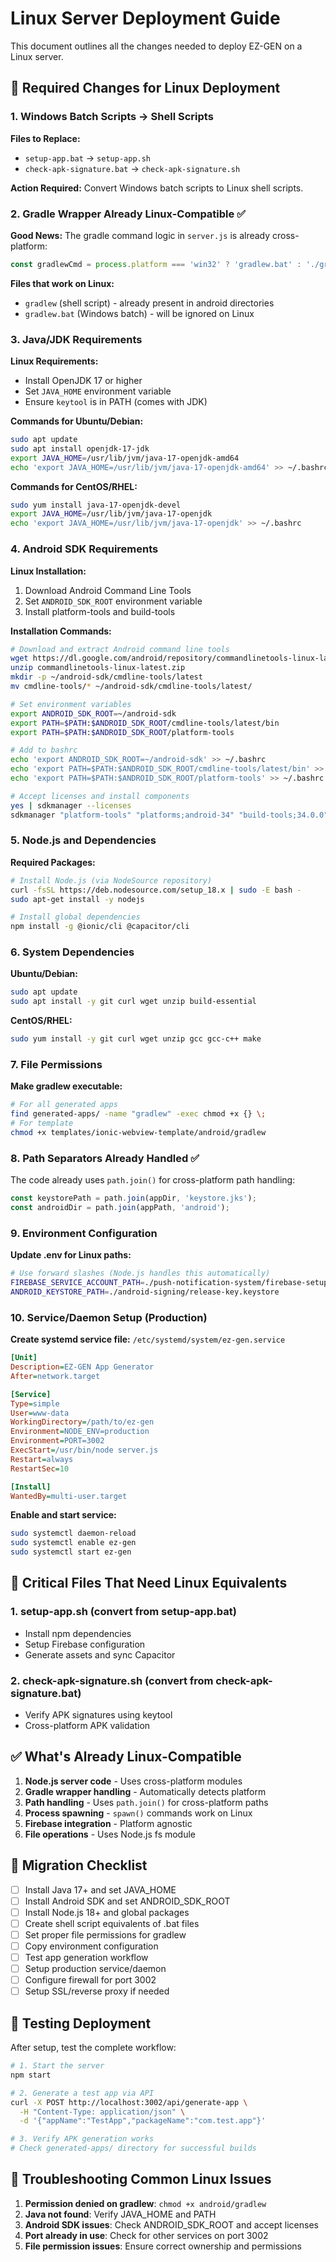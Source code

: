 # Linux Server Deployment Guide

This document outlines all the changes needed to deploy EZ-GEN on a Linux server.

## 🔧 Required Changes for Linux Deployment

### 1. Windows Batch Scripts → Shell Scripts

**Files to Replace:**
- `setup-app.bat` → `setup-app.sh`
- `check-apk-signature.bat` → `check-apk-signature.sh`

**Action Required:** Convert Windows batch scripts to Linux shell scripts.

### 2. Gradle Wrapper Already Linux-Compatible ✅

**Good News:** The gradle command logic in `server.js` is already cross-platform:
```javascript
const gradlewCmd = process.platform === 'win32' ? 'gradlew.bat' : './gradlew';
```

**Files that work on Linux:**
- `gradlew` (shell script) - already present in android directories
- `gradlew.bat` (Windows batch) - will be ignored on Linux

### 3. Java/JDK Requirements

**Linux Requirements:**
- Install OpenJDK 17 or higher
- Set `JAVA_HOME` environment variable
- Ensure `keytool` is in PATH (comes with JDK)

**Commands for Ubuntu/Debian:**
```bash
sudo apt update
sudo apt install openjdk-17-jdk
export JAVA_HOME=/usr/lib/jvm/java-17-openjdk-amd64
echo 'export JAVA_HOME=/usr/lib/jvm/java-17-openjdk-amd64' >> ~/.bashrc
```

**Commands for CentOS/RHEL:**
```bash
sudo yum install java-17-openjdk-devel
export JAVA_HOME=/usr/lib/jvm/java-17-openjdk
echo 'export JAVA_HOME=/usr/lib/jvm/java-17-openjdk' >> ~/.bashrc
```

### 4. Android SDK Requirements

**Linux Installation:**
1. Download Android Command Line Tools
2. Set `ANDROID_SDK_ROOT` environment variable
3. Install platform-tools and build-tools

**Installation Commands:**
```bash
# Download and extract Android command line tools
wget https://dl.google.com/android/repository/commandlinetools-linux-latest.zip
unzip commandlinetools-linux-latest.zip
mkdir -p ~/android-sdk/cmdline-tools/latest
mv cmdline-tools/* ~/android-sdk/cmdline-tools/latest/

# Set environment variables
export ANDROID_SDK_ROOT=~/android-sdk
export PATH=$PATH:$ANDROID_SDK_ROOT/cmdline-tools/latest/bin
export PATH=$PATH:$ANDROID_SDK_ROOT/platform-tools

# Add to bashrc
echo 'export ANDROID_SDK_ROOT=~/android-sdk' >> ~/.bashrc
echo 'export PATH=$PATH:$ANDROID_SDK_ROOT/cmdline-tools/latest/bin' >> ~/.bashrc
echo 'export PATH=$PATH:$ANDROID_SDK_ROOT/platform-tools' >> ~/.bashrc

# Accept licenses and install components
yes | sdkmanager --licenses
sdkmanager "platform-tools" "platforms;android-34" "build-tools;34.0.0"
```

### 5. Node.js and Dependencies

**Required Packages:**
```bash
# Install Node.js (via NodeSource repository)
curl -fsSL https://deb.nodesource.com/setup_18.x | sudo -E bash -
sudo apt-get install -y nodejs

# Install global dependencies
npm install -g @ionic/cli @capacitor/cli
```

### 6. System Dependencies

**Ubuntu/Debian:**
```bash
sudo apt update
sudo apt install -y git curl wget unzip build-essential
```

**CentOS/RHEL:**
```bash
sudo yum install -y git curl wget unzip gcc gcc-c++ make
```

### 7. File Permissions

**Make gradlew executable:**
```bash
# For all generated apps
find generated-apps/ -name "gradlew" -exec chmod +x {} \;
# For template
chmod +x templates/ionic-webview-template/android/gradlew
```

### 8. Path Separators Already Handled ✅

The code already uses `path.join()` for cross-platform path handling:
```javascript
const keystorePath = path.join(appDir, 'keystore.jks');
const androidDir = path.join(appPath, 'android');
```

### 9. Environment Configuration

**Update .env for Linux paths:**
```bash
# Use forward slashes (Node.js handles this automatically)
FIREBASE_SERVICE_ACCOUNT_PATH=./push-notification-system/firebase-setup/service-account-key.json
ANDROID_KEYSTORE_PATH=./android-signing/release-key.keystore
```

### 10. Service/Daemon Setup (Production)

**Create systemd service file:** `/etc/systemd/system/ez-gen.service`
```ini
[Unit]
Description=EZ-GEN App Generator
After=network.target

[Service]
Type=simple
User=www-data
WorkingDirectory=/path/to/ez-gen
Environment=NODE_ENV=production
Environment=PORT=3002
ExecStart=/usr/bin/node server.js
Restart=always
RestartSec=10

[Install]
WantedBy=multi-user.target
```

**Enable and start service:**
```bash
sudo systemctl daemon-reload
sudo systemctl enable ez-gen
sudo systemctl start ez-gen
```

## 🚨 Critical Files That Need Linux Equivalents

### 1. setup-app.sh (convert from setup-app.bat)
- Install npm dependencies
- Setup Firebase configuration
- Generate assets and sync Capacitor

### 2. check-apk-signature.sh (convert from check-apk-signature.bat)
- Verify APK signatures using keytool
- Cross-platform APK validation

## ✅ What's Already Linux-Compatible

1. **Node.js server code** - Uses cross-platform modules
2. **Gradle wrapper handling** - Automatically detects platform
3. **Path handling** - Uses `path.join()` for cross-platform paths
4. **Process spawning** - `spawn()` commands work on Linux
5. **Firebase integration** - Platform agnostic
6. **File operations** - Uses Node.js fs module

## 🔄 Migration Checklist

- [ ] Install Java 17+ and set JAVA_HOME
- [ ] Install Android SDK and set ANDROID_SDK_ROOT
- [ ] Install Node.js 18+ and global packages
- [ ] Create shell script equivalents of .bat files
- [ ] Set proper file permissions for gradlew
- [ ] Copy environment configuration
- [ ] Test app generation workflow
- [ ] Setup production service/daemon
- [ ] Configure firewall for port 3002
- [ ] Setup SSL/reverse proxy if needed

## 📝 Testing Deployment

After setup, test the complete workflow:
```bash
# 1. Start the server
npm start

# 2. Generate a test app via API
curl -X POST http://localhost:3002/api/generate-app \
  -H "Content-Type: application/json" \
  -d '{"appName":"TestApp","packageName":"com.test.app"}'

# 3. Verify APK generation works
# Check generated-apps/ directory for successful builds
```

## 🔧 Troubleshooting Common Linux Issues

1. **Permission denied on gradlew**: `chmod +x android/gradlew`
2. **Java not found**: Verify JAVA_HOME and PATH
3. **Android SDK issues**: Check ANDROID_SDK_ROOT and accept licenses
4. **Port already in use**: Check for other services on port 3002
5. **File permission issues**: Ensure correct ownership and permissions
